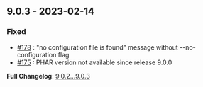 
## 9.0.3 - 2023-02-14

### Fixed

- [#178](https://github.com/overtrue/phplint/issues/178) : "no configuration file is found" message without --no-configuration flag
- [#175](https://github.com/overtrue/phplint/issues/175) : PHAR version not available since release 9.0.0

**Full Changelog**: [9.0.2...9.0.3](https://github.com/overtrue/phplint/compare/9.0.2...9.0.3)
